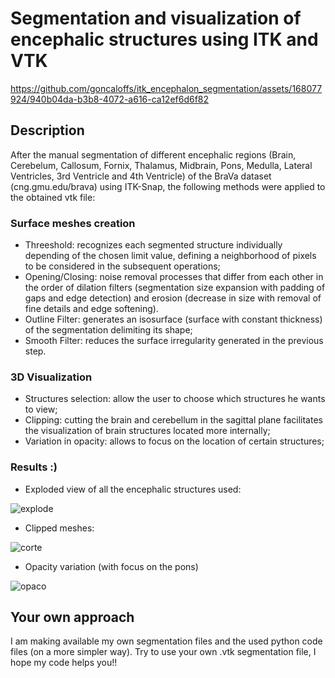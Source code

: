 # Segmentation and visualization of encephalic structures using ITK and VTK



https://github.com/goncaloffs/itk_encephalon_segmentation/assets/168077924/940b04da-b3b8-4072-a616-ca12ef6d6f82



## Description

After the manual segmentation of different encephalic regions (Brain, Cerebelum, Callosum, Fornix, Thalamus, Midbrain, Pons, Medulla, Lateral Ventricles, 3rd Ventricle and 4th Ventricle) of the BraVa dataset (cng.gmu.edu/brava) using ITK-Snap, the following methods were applied to the obtained vtk file:

### Surface meshes creation
- Threeshold: recognizes each segmented structure individually depending of the chosen limit value, defining a neighborhood of pixels to be considered in the subsequent operations;
- Opening/Closing: noise removal processes that differ from each other in the order of dilation filters (segmentation size expansion with padding of gaps and edge detection) and erosion (decrease in size with removal of fine details and edge softening).
- Outline Filter: generates an isosurface (surface with constant thickness) of the segmentation delimiting its shape;
- Smooth Filter: reduces the surface irregularity generated in the previous step.

### 3D Visualization
- Structures selection: allow the user to choose which structures he wants to view;
- Clipping: cutting the brain and cerebellum in the sagittal plane facilitates the visualization of brain structures located more internally;
- Variation in opacity: allows to focus on the location of certain structures;

### Results :)

- Exploded view of all the encephalic structures used:

![explode](https://github.com/goncaloffs/itk_encephalon_segmentation/assets/168077924/6d11d6f3-d2bd-461c-b736-e28c65d5cf80)

- Clipped meshes:

![corte](https://github.com/goncaloffs/itk_encephalon_segmentation/assets/168077924/ca1b0981-8950-425c-b060-4d9f6cbe4c3b)


- Opacity variation (with focus on the pons)

![opaco](https://github.com/goncaloffs/itk_encephalon_segmentation/assets/168077924/53c2fbae-9971-4258-988f-ab954f40b636)

## Your own approach

I am making available my own segmentation files and the used python code files (on a more simpler way).
Try to use your own .vtk segmentation file, I hope my code helps you!!

